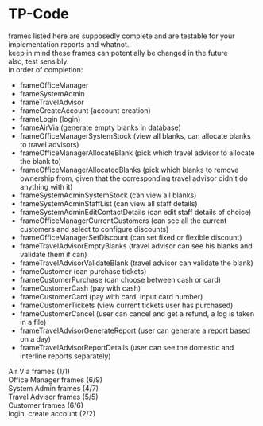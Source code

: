 # TP-Code

frames listed here are supposedly complete and are testable for your implementation reports and whatnot. <br>
keep in mind these frames can potentially be changed in the future <br>
also, test sensibly. <br>
in order of completion: <br>

- frameOfficeManager <br>
- frameSystemAdmin <br>
- frameTravelAdvisor <br>
- frameCreateAccount (account creation)<br>
- frameLogin (login) <br> 
- frameAirVia (generate empty blanks in database) <br>
- frameOfficeManagerSystemStock (view all blanks, can allocate blanks to travel advisors)<br>
- frameOfficeManagerAllocateBlank (pick which travel advisor to allocate the blank to)<br>
- frameOfficeManagerAllocatedBlanks (pick which blanks to remove ownership from, given that the corresponding travel advisor didn't do anything with it) <br>
- frameSystemAdminSystemStock (can view all blanks) <br>
- frameSystemAdminStaffList (can view all staff details) <br>
- frameSystemAdminEditContactDetails (can edit staff details of choice) <br>
- frameOfficeManagerCurrentCustomers (can see all the current customers and select to configure discounts) <br>
- frameOfficeManagerSetDiscount (can set fixed or flexible discount)
- frameTravelAdvisorEmptyBlanks (travel advisor can see his blanks and validate them if can)
- frameTravelAdvisorValidateBlank (travel advisor can validate the blank)
- frameCustomer (can purchase tickets)
- frameCustomerPurchase (can choose between cash or card)
- frameCustomerCash (pay with cash)
- frameCustomerCard (pay with card, input card number)
- frameCustomerTickets (view current tickets user has purchased)
- frameCustomerCancel (user can cancel and get a refund, a log is taken in a file)
- frameTravelAdvisorGenerateReport (user can generate a report based on a day)
- frameTravelAdvisorReportDetails (user can see the domestic and interline reports separately)

Air Via frames (1/1) <br>
Office Manager frames (6/9) <br>
System Admin frames (4/7) <br>
Travel Advisor frames (5/5) <br>
Customer frames (6/6) <br>
login, create account (2/2) <br>
